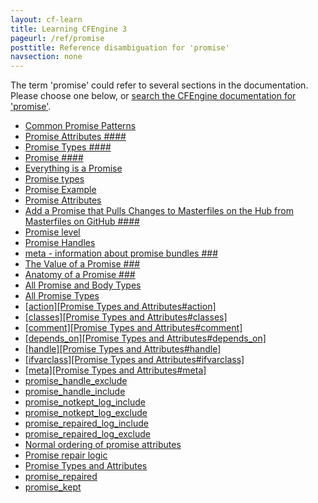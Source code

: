 ```yaml
---
layout: cf-learn
title: Learning CFEngine 3
pageurl: /ref/promise
posttitle: Reference disambiguation for 'promise'
navsection: none
---
```


The term 'promise' could refer to several sections in the documentation. Please choose one below, or
[search the CFEngine documentation for 'promise'](http://docs.cfengine.com/latest/search.html?q=promise).

- [Common Promise Patterns](http://docs.cfengine.com/latest/examples-example-snippets-promise-patterns.html#common-promise-patterns)
- [Promise Attributes \#\#\#\#](http://docs.cfengine.com/latest/guide-glossary.html#promise-attributes-####)
- [Promise Types \#\#\#\#](http://docs.cfengine.com/latest/guide-glossary.html#promise-types-####)
- [Promise \#\#\#\#](http://docs.cfengine.com/latest/guide-glossary.html#promise-####)
- [Everything is a Promise](http://docs.cfengine.com/latest/guide-language-concepts-promises.html#everything-is-a-promise)
- [Promise types](http://docs.cfengine.com/latest/guide-writing-and-serving-policy-policy-style.html#promise-types)
- [Promise Example](http://docs.cfengine.com/latest/guide-language-concepts-promises.html#promise-example)
- [Promise Attributes](http://docs.cfengine.com/latest/guide-language-concepts-promises.html#promise-attributes)
- [Add a Promise that Pulls Changes to Masterfiles on the Hub from Masterfiles on GitHub \#\#\#\#](http://docs.cfengine.com/latest/guide-writing-and-serving-policy-authoring-policy-tools-and-workflow.html#add-a-promise-that-pulls-changes-to-masterfiles-on-the-hub-from-masterfiles-on-github-####)
- [Promise level](http://docs.cfengine.com/latest/guide-writing-and-serving-policy-policy-layers-abstraction.html#promise-level)
- [Promise Handles](http://docs.cfengine.com/latest/guide-writing-and-serving-policy-policy-style.html#promise-handles)
- [meta - information about promise bundles \#\#\#](http://docs.cfengine.com/latest/guide-writing-and-serving-policy-promises-available-in-cfengine.html#meta-information-about-promise-bundles-###)
- [The Value of a Promise \#\#\#](http://docs.cfengine.com/latest/guide-writing-and-serving-policy.html#the-value-of-a-promise-###)
- [Anatomy of a Promise \#\#\#](http://docs.cfengine.com/latest/guide-writing-and-serving-policy.html#anatomy-of-a-promise-###)
- [All Promise and Body Types](http://docs.cfengine.com/latest/reference-all-types.html#all-promise-and-body-types)
- [All Promise Types](http://docs.cfengine.com/latest/reference-all-types.html#all-promise-types)
- [\[action\]\[Promise Types and Attributes\#action\]](http://docs.cfengine.com/latest/reference-common-attributes-include.html#action-promise-types-and-attributes#action)
- [\[classes\]\[Promise Types and Attributes\#classes\]](http://docs.cfengine.com/latest/reference-common-attributes-include.html#classes-promise-types-and-attributes#classes)
- [\[comment\]\[Promise Types and Attributes\#comment\]](http://docs.cfengine.com/latest/reference-common-attributes-include.html#comment-promise-types-and-attributes#comment)
- [\[depends_on\]\[Promise Types and Attributes\#depends_on\]](http://docs.cfengine.com/latest/reference-common-attributes-include.html#depends_on-promise-types-and-attributes#depends_on)
- [\[handle\]\[Promise Types and Attributes\#handle\]](http://docs.cfengine.com/latest/reference-common-attributes-include.html#handle-promise-types-and-attributes#handle)
- [\[ifvarclass\]\[Promise Types and Attributes\#ifvarclass\]](http://docs.cfengine.com/latest/reference-common-attributes-include.html#ifvarclass-promise-types-and-attributes#ifvarclass)
- [\[meta\]\[Promise Types and Attributes\#meta\]](http://docs.cfengine.com/latest/reference-common-attributes-include.html#meta-promise-types-and-attributes#meta)
- [promise_handle_exclude](http://docs.cfengine.com/latest/reference-promise-types-access.html#promise_handle_exclude)
- [promise_handle_include](http://docs.cfengine.com/latest/reference-promise-types-access.html#promise_handle_include)
- [promise_notkept_log_include](http://docs.cfengine.com/latest/reference-promise-types-access.html#promise_notkept_log_include)
- [promise_notkept_log_exclude](http://docs.cfengine.com/latest/reference-promise-types-access.html#promise_notkept_log_exclude)
- [promise_repaired_log_include](http://docs.cfengine.com/latest/reference-promise-types-access.html#promise_repaired_log_include)
- [promise_repaired_log_exclude](http://docs.cfengine.com/latest/reference-promise-types-access.html#promise_repaired_log_exclude)
- [Normal ordering of promise attributes](http://docs.cfengine.com/latest/reference-promise-types-files.html#normal-ordering-of-promise-attributes)
- [Promise repair logic](http://docs.cfengine.com/latest/reference-promise-types-packages.html#promise-repair-logic)
- [Promise Types and Attributes](http://docs.cfengine.com/latest/reference-promise-types.html#promise-types-and-attributes)
- [promise_repaired](http://docs.cfengine.com/latest/reference-promise-types.html#promise_repaired)
- [promise_kept](http://docs.cfengine.com/latest/reference-promise-types.html#promise_kept)
